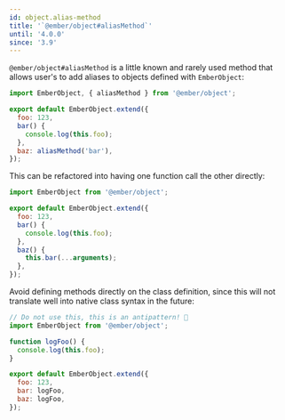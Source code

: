 ```yaml
---
id: object.alias-method
title: '`@ember/object#aliasMethod`'
until: '4.0.0'
since: '3.9'
---
```


`@ember/object#aliasMethod` is a little known and rarely used method that allows
user's to add aliases to objects defined with `EmberObject`:

```js
import EmberObject, { aliasMethod } from '@ember/object';

export default EmberObject.extend({
  foo: 123,
  bar() {
    console.log(this.foo);
  },
  baz: aliasMethod('bar'),
});
```

This can be refactored into having one function call the other directly:

```js
import EmberObject from '@ember/object';

export default EmberObject.extend({
  foo: 123,
  bar() {
    console.log(this.foo);
  },
  baz() {
    this.bar(...arguments);
  },
});
```

Avoid defining methods directly on the class definition, since this will not
translate well into native class syntax in the future:

```js
// Do not use this, this is an antipattern! 🛑
import EmberObject from '@ember/object';

function logFoo() {
  console.log(this.foo);
}

export default EmberObject.extend({
  foo: 123,
  bar: logFoo,
  baz: logFoo,
});
```
